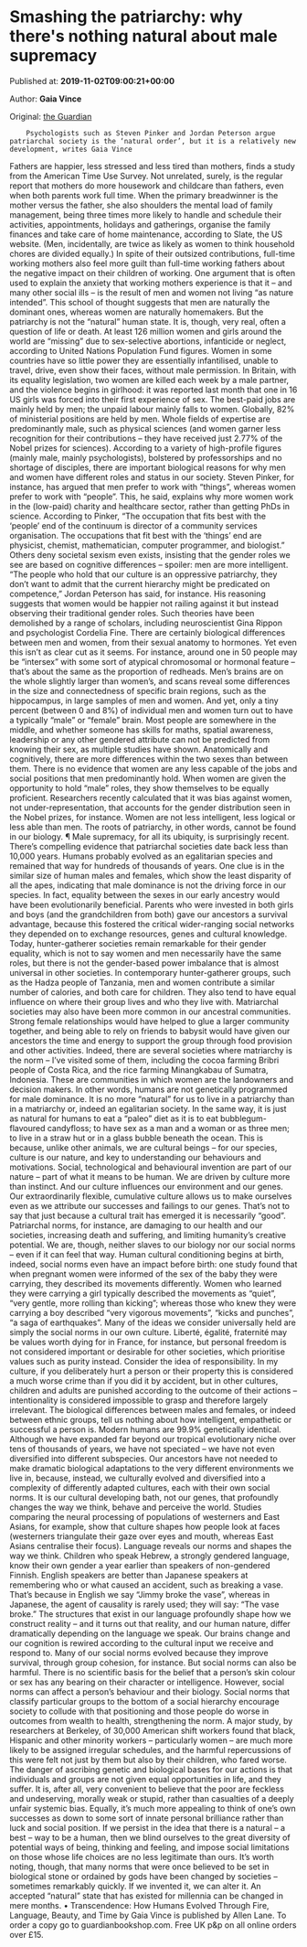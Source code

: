 
# Smashing the patriarchy: why there's nothing natural about male supremacy

Published at: **2019-11-02T09:00:21+00:00**

Author: **Gaia Vince**

Original: [the Guardian](https://www.theguardian.com/books/2019/nov/02/smashing-the-patriarchy-why-theres-nothing-natural-about-male-supremacy)


        Psychologists such as Steven Pinker and Jordan Peterson argue patriarchal society is the ‘natural order’, but it is a relatively new development, writes Gaia Vince
      
Fathers are happier, less stressed and less tired than mothers, finds a study from the American Time Use Survey. Not unrelated, surely, is the regular report that mothers do more housework and childcare than fathers, even when both parents work full time. When the primary breadwinner is the mother versus the father, she also shoulders the mental load of family management, being three times more likely to handle and schedule their activities, appointments, holidays and gatherings, organise the family finances and take care of home maintenance, according to Slate, the US website. (Men, incidentally, are twice as likely as women to think household chores are divided equally.) In spite of their outsized contributions, full-time working mothers also feel more guilt than full-time working fathers about the negative impact on their children of working. One argument that is often used to explain the anxiety that working mothers experience is that it – and many other social ills – is the result of men and women not living “as nature intended”. This school of thought suggests that men are naturally the dominant ones, whereas women are naturally homemakers.
But the patriarchy is not the “natural” human state. It is, though, very real, often a question of life or death. At least 126 million women and girls around the world are “missing” due to sex-selective abortions, infanticide or neglect, according to United Nations Population Fund figures. Women in some countries have so little power they are essentially infantilised, unable to travel, drive, even show their faces, without male permission. In Britain, with its equality legislation, two women are killed each week by a male partner, and the violence begins in girlhood: it was reported last month that one in 16 US girls was forced into their first experience of sex. The best-paid jobs are mainly held by men; the unpaid labour mainly falls to women. Globally, 82% of ministerial positions are held by men. Whole fields of expertise are predominantly male, such as physical sciences (and women garner less recognition for their contributions – they have received just 2.77% of the Nobel prizes for sciences).
According to a variety of high-profile figures (mainly male, mainly psychologists), bolstered by professorships and no shortage of disciples, there are important biological reasons for why men and women have different roles and status in our society. Steven Pinker, for instance, has argued that men prefer to work with “things”, whereas women prefer to work with “people”. This, he said, explains why more women work in the (low-paid) charity and healthcare sector, rather than getting PhDs in science. According to Pinker, “The occupation that fits best with the ‘people’ end of the continuum is director of a community services organisation. The occupations that fit best with the ‘things’ end are physicist, chemist, mathematician, computer programmer, and biologist.”
Others deny societal sexism even exists, insisting that the gender roles we see are based on cognitive differences – spoiler: men are more intelligent. “The people who hold that our culture is an oppressive patriarchy, they don’t want to admit that the current hierarchy might be predicated on competence,” Jordan Peterson has said, for instance. His reasoning suggests that women would be happier not railing against it but instead observing their traditional gender roles. Such theories have been demolished by a range of scholars, including neuroscientist Gina Rippon and psychologist Cordelia Fine.
There are certainly biological differences between men and women, from their sexual anatomy to hormones. Yet even this isn’t as clear cut as it seems. For instance, around one in 50 people may be “intersex” with some sort of atypical chromosomal or hormonal feature – that’s about the same as the proportion of redheads. Men’s brains are on the whole slightly larger than women’s, and scans reveal some differences in the size and connectedness of specific brain regions, such as the hippocampus, in large samples of men and women.
And yet, only a tiny percent (between 0 and 8%) of individual men and women turn out to have a typically “male” or “female” brain. Most people are somewhere in the middle, and whether someone has skills for maths, spatial awareness, leadership or any other gendered attribute can not be predicted from knowing their sex, as multiple studies have shown. Anatomically and cognitively, there are more differences within the two sexes than between them.
There is no evidence that women are any less capable of the jobs and social positions that men predominantly hold. When women are given the opportunity to hold “male” roles, they show themselves to be equally proficient. Researchers recently calculated that it was bias against women, not under-representation, that accounts for the gender distribution seen in the Nobel prizes, for instance. Women are not less intelligent, less logical or less able than men. The roots of patriarchy, in other words, cannot be found in our biology.
¶
Male supremacy, for all its ubiquity, is surprisingly recent. There’s compelling evidence that patriarchal societies date back less than 10,000 years. Humans probably evolved as an egalitarian species and remained that way for hundreds of thousands of years. One clue is in the similar size of human males and females, which show the least disparity of all the apes, indicating that male dominance is not the driving force in our species. In fact, equality between the sexes in our early ancestry would have been evolutionarily beneficial. Parents who were invested in both girls and boys (and the grandchildren from both) gave our ancestors a survival advantage, because this fostered the critical wider-ranging social networks they depended on to exchange resources, genes and cultural knowledge.
Today, hunter-gatherer societies remain remarkable for their gender equality, which is not to say women and men necessarily have the same roles, but there is not the gender-based power imbalance that is almost universal in other societies. In contemporary hunter-gatherer groups, such as the Hadza people of Tanzania, men and women contribute a similar number of calories, and both care for children. They also tend to have equal influence on where their group lives and who they live with.
Matriarchal societies may also have been more common in our ancestral communities. Strong female relationships would have helped to glue a larger community together, and being able to rely on friends to babysit would have given our ancestors the time and energy to support the group through food provision and other activities. Indeed, there are several societies where matriarchy is the norm – I’ve visited some of them, including the cocoa farming Bribri people of Costa Rica, and the rice farming Minangkabau of Sumatra, Indonesia. These are communities in which women are the landowners and decision makers.
In other words, humans are not genetically programmed for male dominance. It is no more “natural” for us to live in a patriarchy than in a matriarchy or, indeed an egalitarian society. In the same way, it is just as natural for humans to eat a “paleo” diet as it is to eat bubblegum-flavoured candyfloss; to have sex as a man and a woman or as three men; to live in a straw hut or in a glass bubble beneath the ocean. This is because, unlike other animals, we are cultural beings – for our species, culture is our nature, and key to understanding our behaviours and motivations.
Social, technological and behavioural invention are part of our nature – part of what it means to be human. We are driven by culture more than instinct. And our culture influences our environment and our genes. Our extraordinarily flexible, cumulative culture allows us to make ourselves even as we attribute our successes and failings to our genes.
That’s not to say that just because a cultural trait has emerged it is necessarily “good”. Patriarchal norms, for instance, are damaging to our health and our societies, increasing death and suffering, and limiting humanity’s creative potential. We are, though, neither slaves to our biology nor our social norms – even if it can feel that way.
Human cultural conditioning begins at birth, indeed, social norms even have an impact before birth: one study found that when pregnant women were informed of the sex of the baby they were carrying, they described its movements differently. Women who learned they were carrying a girl typically described the movements as “quiet”, “very gentle, more rolling than kicking”; whereas those who knew they were carrying a boy described “very vigorous movements”, “kicks and punches”, “a saga of earthquakes”.
Many of the ideas we consider universally held are simply the social norms in our own culture. Liberté, égalité, fraternité may be values worth dying for in France, for instance, but personal freedom is not considered important or desirable for other societies, which prioritise values such as purity instead. Consider the idea of responsibility. In my culture, if you deliberately hurt a person or their property this is considered a much worse crime than if you did it by accident, but in other cultures, children and adults are punished according to the outcome of their actions – intentionality is considered impossible to grasp and therefore largely irrelevant.
The biological differences between males and females, or indeed between ethnic groups, tell us nothing about how intelligent, empathetic or successful a person is. Modern humans are 99.9% genetically identical. Although we have expanded far beyond our tropical evolutionary niche over tens of thousands of years, we have not speciated – we have not even diversified into different subspecies. Our ancestors have not needed to make dramatic biological adaptations to the very different environments we live in, because, instead, we culturally evolved and diversified into a complexity of differently adapted cultures, each with their own social norms.
It is our cultural developing bath, not our genes, that profoundly changes the way we think, behave and perceive the world. Studies comparing the neural processing of populations of westerners and East Asians, for example, show that culture shapes how people look at faces (westerners triangulate their gaze over eyes and mouth, whereas East Asians centralise their focus). Language reveals our norms and shapes the way we think. Children who speak Hebrew, a strongly gendered language, know their own gender a year earlier than speakers of non-gendered Finnish. English speakers are better than Japanese speakers at remembering who or what caused an accident, such as breaking a vase. That’s because in English we say “Jimmy broke the vase”, whereas in Japanese, the agent of causality is rarely used; they will say: “The vase broke.” The structures that exist in our language profoundly shape how we construct reality – and it turns out that reality, and our human nature, differ dramatically depending on the language we speak. Our brains change and our cognition is rewired according to the cultural input we receive and respond to.
Many of our social norms evolved because they improve survival, through group cohesion, for instance. But social norms can also be harmful. There is no scientific basis for the belief that a person’s skin colour or sex has any bearing on their character or intelligence. However, social norms can affect a person’s behaviour and their biology. Social norms that classify particular groups to the bottom of a social hierarchy encourage society to collude with that positioning and those people do worse in outcomes from wealth to health, strengthening the norm. A major study, by researchers at Berkeley, of 30,000 American shift workers found that black, Hispanic and other minority workers – particularly women – are much more likely to be assigned irregular schedules, and the harmful repercussions of this were felt not just by them but also by their children, who fared worse.
The danger of ascribing genetic and biological bases for our actions is that individuals and groups are not given equal opportunities in life, and they suffer. It is, after all, very convenient to believe that the poor are feckless and undeserving, morally weak or stupid, rather than casualties of a deeply unfair systemic bias. Equally, it’s much more appealing to think of one’s own successes as down to some sort of innate personal brilliance rather than luck and social position.
If we persist in the idea that there is a natural – a best – way to be a human, then we blind ourselves to the great diversity of potential ways of being, thinking and feeling, and impose social limitations on those whose life choices are no less legitimate than ours. It’s worth noting, though, that many norms that were once believed to be set in biological stone or ordained by gods have been changed by societies – sometimes remarkably quickly. If we invented it, we can alter it. An accepted “natural” state that has existed for millennia can be changed in mere months.
• Transcendence: How Humans Evolved Through Fire, Language, Beauty, and Time by Gaia Vince is published by Allen Lane. To order a copy go to guardianbookshop.com. Free UK p&p on all online orders over £15.
